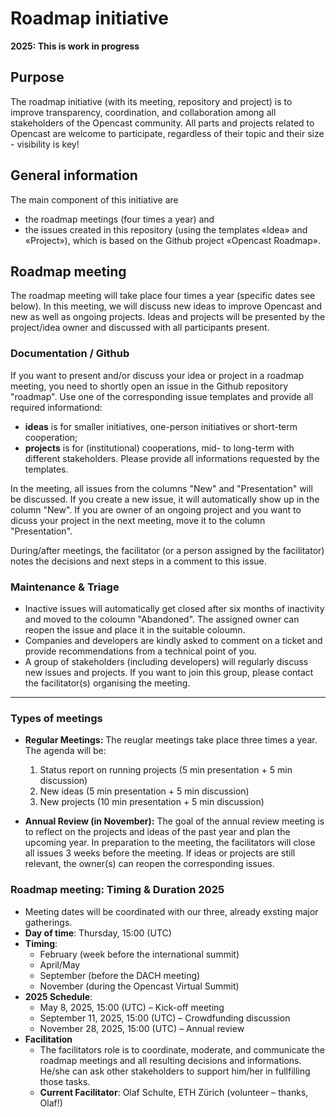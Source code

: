 # Roadmap initiative

**2025: This is work in progress**

## Purpose
The roadmap initiative (with its meeting, repository and project) is to improve transparency, coordination, and collaboration among all stakeholders of the Opencast community. All parts and projects related to Opencast are welcome to participate, regardless of their topic and their size - visibility is key!

## General information
The main component of this initiative are 
- the roadmap meetings (four times a year) and
- the issues created in this repository (using the templates «Idea» and «Project»), which is based on the Github project «Opencast Roadmap».

## Roadmap meeting
The roadmap meeting will take place four times a year (specific dates see below). In this meeting, we will discuss new ideas to improve Opencast and new as well as ongoing projects. Ideas and projects will be presented by the project/idea owner and discussed with all participants present.


### Documentation / Github
If you want to present and/or discuss your idea or project in a roadmap meeting, you need to shortly open an issue in the Github repository "roadmap". Use one of the corresponding issue templates and provide all required informationd:
- **ideas** is for smaller initiatives, one-person initiatives or short-term cooperation;
- **projects** is for (institutional) cooperations, mid- to long-term with different stakeholders.
Please provide  all informations requested by the templates.

In the meeting, all issues from the columns "New" and "Presentation" will be discussed. If you create a new issue, it will automatically show up in the column "New". If you are owner of an ongoing project and you want to dicuss your project in the next meeting, move it to the column "Presentation".

During/after meetings, the facilitator (or a person assigned by the facilitator) notes the decisions and next steps in a comment to this issue.

### Maintenance & Triage
- Inactive issues will automatically get closed after six months of inactivity and moved to the coloumn "Abandoned". The assigned owner can reopen the issue and place it in the suitable coloumn.
- Companies and developers are kindly asked to comment on a ticket and provide recommendations from a technical point of you.
- A group of stakeholders (including developers) will regularly discuss new issues and projects. If you want to join this group, please contact the facilitator(s) organising the meeting.

-----------------------------

### Types of meetings 
- **Regular Meetings:** The reuglar meetings take place three times a year. The agenda will be:
  1. Status report on running projects (5 min presentation + 5 min discussion)
  2. New ideas (5 min presentation + 5 min discussion)
  3. New projects (10 min presentation + 5 min discussion)
     
- **Annual Review (in November):** The goal of the annual review meeting is to reflect on the projects and ideas of the past year and plan the upcoming year. In preparation to the meeting, the facilitators will close all issues 3 weeks before the meeting. If ideas or projects are still relevant, the owner(s) can reopen the corresponding issues.
### Roadmap meeting: Timing & Duration 2025
- Meeting dates will be coordinated with our three, already exsting major gatherings.
- **Day of time**: Thursday, 15:00 (UTC)
- **Timing**:
  - February (week before the international summit)
  - April/May
  - September (before the DACH meeting)
  - November (during the Opencast Virtual Summit)
- **2025 Schedule**:
  - May 8, 2025, 15:00 (UTC) – Kick-off meeting
  - September 11, 2025, 15:00 (UTC) – Crowdfunding discussion
  - November 28, 2025, 15:00 (UTC) – Annual review
- **Facilitation**
  - The facilitators role is to coordinate, moderate, and communicate the roadmap meetings and all resulting decisions and informations. He/she can ask other stakeholders to support him/her in fullfilling those tasks.
  - **Current Facilitator**: Olaf Schulte, ETH Zürich (volunteer – thanks, Olaf!)


